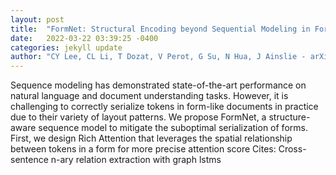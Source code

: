 ```yaml
---
layout: post
title:  "FormNet: Structural Encoding beyond Sequential Modeling in Form Document Information Extraction"
date:   2022-03-22 03:39:25 -0400
categories: jekyll update
author: "CY Lee, CL Li, T Dozat, V Perot, G Su, N Hua, J Ainslie - arXiv preprint arXiv , 2022"
---
```

Sequence modeling has demonstrated state-of-the-art performance on natural language and document understanding tasks. However, it is challenging to correctly serialize tokens in form-like documents in practice due to their variety of layout patterns. We propose FormNet, a structure-aware sequence model to mitigate the suboptimal serialization of forms. First, we design Rich Attention that leverages the spatial relationship between tokens in a form for more precise attention score Cites: Cross-sentence n-ary relation extraction with graph lstms